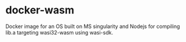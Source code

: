 # docker-wasm
Docker image for an OS built on MS singularity and Nodejs for compiling lib.a targeting wasi32-wasm using wasi-sdk.
